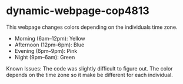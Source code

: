 # dynamic-webpage-cop4813
This webpage changes colors depending on the individuals time zone.
- Morning (6am–12pm): Yellow
- Afternoon (12pm–6pm): Blue
- Evening (6pm–9pm): Pink
- Night (9pm–6am): Green

Known Issues:
The code was slightly difficult to figure out.
The color depends on the time zone so it make be different for each individual.
